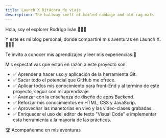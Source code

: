 ```yaml
---
title: Launch X Bitácora de viaje
description: The hallway smelt of boiled cabbage and old rag mats.
---
```


Hola, soy el explorer Rodrigo Iván.👨🏻‍🚀 

Y este es mi blog personal, donde compartiré mis aventuras en Launch X.👨🏻‍💻

Te invito a conocer mis aprendizajes y leer mis experiencias.🚀



Mis expectativas que estan en razón a este proyecto son:
  - ✅ Aprender a hacer uso y aplicación de la herramienta Git.
  - ✅ Sacar todo el potencial que GitHub me ofrece.
  - ✅ Aplicar todos mis conocimiento para front-End y al termino de este proyecto, seguir con mi aprendizaje.
  - ✅ Avanzar con la enseñanza de diseño de apps Backend.
  - ✅ Reforzar mis conocimientos en HTML, CSS y JavaScrip.
  - ✅ Aprovechar las manetorias en vivo y las video-clases grabadas.
  - ✅ Enriquecer el uso del editor de texto "Visual Code" e implementar esta herramienta a la mayoria de las prácticas.

🏆 Acompañenme en mis aventuras  


